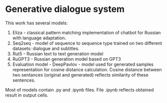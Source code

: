 # Generative dialogue system

This work has several models:
1. Eliza - classical pattern matching implementation of chatbot for Russian with language adaptation.
2. Seq2seq - model of sequence to sequence type trained on two different datasets: dialogue and subtitles.
3. Rut5 - Russian text to text generation model
4. RuGPT3 - Russian generation model based on GPT3
5. Evaluation model - DeepPavlov - model used for generated samples representation for cosine distance calculation. Cosine distance between two sentances (original and generated) reflects similarity of these sentences.

Most of models contain .py and .ipynb files. File .ipynb reflects obtained result in output cells.

